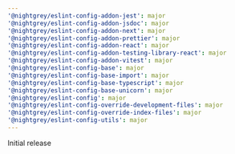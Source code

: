 ```yaml
---
'@nightgrey/eslint-config-addon-jest': major
'@nightgrey/eslint-config-addon-jsdoc': major
'@nightgrey/eslint-config-addon-next': major
'@nightgrey/eslint-config-addon-prettier': major
'@nightgrey/eslint-config-addon-react': major
'@nightgrey/eslint-config-addon-testing-library-react': major
'@nightgrey/eslint-config-addon-vitest': major
'@nightgrey/eslint-config-base': major
'@nightgrey/eslint-config-base-import': major
'@nightgrey/eslint-config-base-typescript': major
'@nightgrey/eslint-config-base-unicorn': major
'@nightgrey/eslint-config': major
'@nightgrey/eslint-config-override-development-files': major
'@nightgrey/eslint-config-override-index-files': major
'@nightgrey/eslint-config-utils': major
---
```


Initial release
